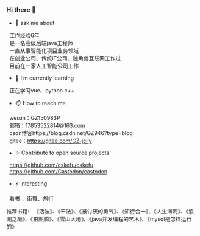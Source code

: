 ### Hi there 👋

- 💬 ask me about
  
 &nbsp;&nbsp;工作经验6年</br>
 &nbsp;&nbsp;是一名高级后端java工程师</br>
 &nbsp;&nbsp;一直从事智能化项目业务领域</br>
 &nbsp;&nbsp;在创业公司、传统iT公司、独角兽互联网工作过</br>
 &nbsp;&nbsp;目前在一家人工智能公司工作</br>
 
- 🌱 I’m currently learning
  
 &nbsp;&nbsp;正在学习vue、python c++</br>

- 📫 How to reach me
  
 &nbsp;&nbsp;weixin：GZ150983P</br>
 &nbsp;&nbsp;邮箱：17853522814@163.com</br>
 &nbsp;&nbsp;csdn博客https://blog.csdn.net/GZ946?type=blog</br>
 &nbsp;&nbsp;gitee：https://gitee.com/GZ-jelly</br>

- ✨ Contribute to open source projects
  
 &nbsp;&nbsp;https://github.com/cskefu/cskefu</br>
 &nbsp;&nbsp;https://github.com/Castodon/castodon</br>
   
- ⚡ interesting
  
 &nbsp;&nbsp;看书 、街舞、旅行 

 推荐书籍:
 &nbsp;&nbsp;《活法》、《干法》、《被讨厌的勇气》、《知行合一》、《人生海海》、《浪潮之巅》、《狼图腾》、《雪山大地》、《java并发编程的艺术》、《mysql是怎样运行的》
 
 

